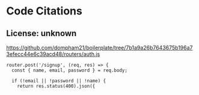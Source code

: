 # Code Citations

## License: unknown
https://github.com/dompham21/boilerplate/tree/7b1a9a26b7643675b196a73efecc44e6c39acd48/routers/auth.js

```
router.post('/signup', (req, res) => {
  const { name, email, password } = req.body;

  if (!email || !password || !name) {
    return res.status(400).json({
```

